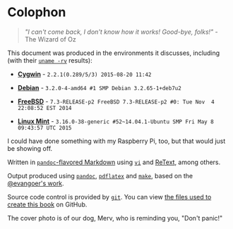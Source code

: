 # Colophon

> *"I can't come back, I don't know how it works! Good-bye, folks!"* -
> The Wizard of Oz

This document was produced in the environments it discusses, including
(with their [`uname -rv`](http://linux.die.net/man/1/uname) results):

* [**Cygwin**](https://cygwin.com/) - `2.2.1(0.289/5/3) 2015-08-20 11:42`

* [**Debian**](http://www.debian.org/) -
`3.2.0-4-amd64 #1 SMP Debian 3.2.65-1+deb7u2`

* [**FreeBSD**](http://www.freebsd.org/) -
`7.3-RELEASE-p2 FreeBSD 7.3-RELEASE-p2 #0: Tue Nov  4 22:08:52 EST 2014`

* [**Linux Mint**](http://linuxmint.com/) -
`3.16.0-38-generic #52~14.04.1-Ubuntu SMP Fri May 8 09:43:57 UTC 2015`

I could have done something with my Raspberry Pi, too, but that would just
be showing off.

Written in
[`pandoc`-flavored Markdown](http://pandoc.org/README.html#pandocs-markdown)
using [`vi`](http://linux.die.net/man/1/vi) and
[ReText](https://github.com/retext-project/retext), among others.

Output produced using [`pandoc`](http://pandoc.org/),
[`pdflatex`](http://linux.die.net/man/1/pdflatex) and
[`make`](http://linux.die.net/man/1/make), based on the
[@evangoer's work](https://github.com/evangoer/pandoc-ebook-template).

Source code control is provided by [`git`](http://linux.die.net/man/1/git).
You can view
[the files used to create this book](https://github.com/dullroar/ten-steps-to-linux-survival)
on GitHub.

The cover photo is of our dog, Merv, who is reminding you, "Don't panic!"
